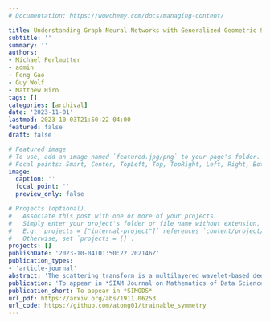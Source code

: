 ```yaml
---
# Documentation: https://wowchemy.com/docs/managing-content/

title: Understanding Graph Neural Networks with Generalized Geometric Scattering Transforms
subtitle: ''
summary: ''
authors:
- Michael Perlmutter
- admin
- Feng Gao
- Guy Wolf
- Matthew Hirn
tags: []
categories: [archival]
date: '2023-11-01'
lastmod: 2023-10-03T21:50:22-04:00
featured: false
draft: false

# Featured image
# To use, add an image named `featured.jpg/png` to your page's folder.
# Focal points: Smart, Center, TopLeft, Top, TopRight, Left, Right, BottomLeft, Bottom, BottomRight.
image:
  caption: ''
  focal_point: ''
  preview_only: false

# Projects (optional).
#   Associate this post with one or more of your projects.
#   Simply enter your project's folder or file name without extension.
#   E.g. `projects = ["internal-project"]` references `content/project/deep-learning/index.md`.
#   Otherwise, set `projects = []`.
projects: []
publishDate: '2023-10-04T01:50:22.202146Z'
publication_types:
- 'article-journal'
abstract: 'The scattering transform is a multilayered wavelet-based deep learning architecture that acts as a model of convolutional neural networks. Recently, several works have introduced generalizations of the scattering transform for non-Euclidean settings such as graphs. Our work builds upon these constructions by introducing windowed and non-windowed geometric scattering transforms for graphs based upon a very general class of asymmetric wavelets. We show that these asymmetric graph scattering transforms have many of the same theoretical guarantees as their symmetric counterparts. As a result, the proposed construction unifies and extends known theoretical results for many of the existing graph scattering architectures. In doing so, this work helps bridge the gap between geometric scattering and other graph neural networks by introducing a large family of networks with provable stability and invariance guarantees. These results lay the groundwork for future deep learning architectures for graph-structured data that have learned filters and also provably have desirable theoretical properties.'
publication: 'To appear in *SIAM Journal on Mathematics of Data Science*'
publication_short: To appear in *SIMODS*
url_pdf: https://arxiv.org/abs/1911.06253
url_code: https://github.com/atong01/trainable_symmetry
---
```

